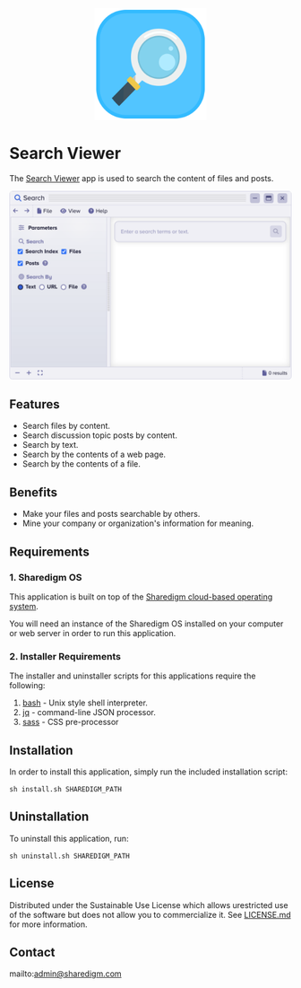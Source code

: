 <p align="center" style="text-align:center">
	<img src="images/icons/logo.svg" width="200">
</p>

# Search Viewer

The [Search Viewer](https://www.sharedigm.com/#apps/search-viewer) app is used to search the content of files and posts.

<p align="center" style="text-align:center">
	<img src="images/info/search-viewer.png" width="720" style="border-radius:6px" />
</p>

## Features

- Search files by content.
- Search discussion topic posts by content.
- Search by text.
- Search by the contents of a web page.
- Search by the contents of a file.

## Benefits

- Make your files and posts searchable by others.
- Mine your company or organization's information for meaning.

## Requirements

### 1. Sharedigm OS

This application is built on top of the [Sharedigm cloud-based operating system](https://github.com/Sharedigm/SharedigmOS).

You will need an instance of the Sharedigm OS installed on your computer or web server in order to run this application.

### 2. Installer Requirements

The installer and uninstaller scripts for this applications require the following:

1. [bash](https://en.wikipedia.org/wiki/Bash_(Unix_shell)) - Unix style shell interpreter. 
2. [jq](https://jqlang.github.io/jq/) - command-line JSON processor. 
2. [sass](https://sass-lang.com) - CSS pre-processor

## Installation

In order to install this application, simply run the included installation script:

```
sh install.sh SHAREDIGM_PATH
```

## Uninstallation

To uninstall this application, run:

```
sh uninstall.sh SHAREDIGM_PATH
```

<!-- LICENSE -->
## License

Distributed under the Sustainable Use License which allows urestricted use of the software but does not allow you to commercialize it. See [LICENSE.md](LICENSE.md) for more information.

<!-- CONTACT -->
## Contact

mailto:admin@sharedigm.com